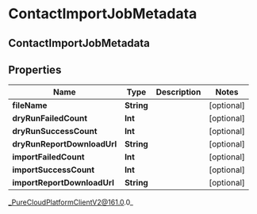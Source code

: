 # ContactImportJobMetadata

## ContactImportJobMetadata

## Properties

|Name | Type | Description | Notes|
|------------ | ------------- | ------------- | -------------|
| **fileName** | **String** |  | [optional] |
| **dryRunFailedCount** | **Int** |  | [optional] |
| **dryRunSuccessCount** | **Int** |  | [optional] |
| **dryRunReportDownloadUrl** | **String** |  | [optional] |
| **importFailedCount** | **Int** |  | [optional] |
| **importSuccessCount** | **Int** |  | [optional] |
| **importReportDownloadUrl** | **String** |  | [optional] |



_PureCloudPlatformClientV2@161.0.0_

